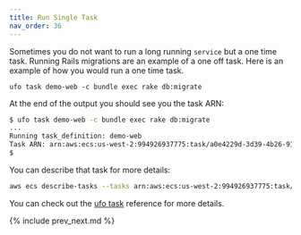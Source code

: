 ```yaml
---
title: Run Single Task
nav_order: 36
---
```


Sometimes you do not want to run a long running `service` but a one time task. Running Rails migrations are an example of a one off task.  Here is an example of how you would run a one time task.

```
ufo task demo-web -c bundle exec rake db:migrate
```

At the end of the output you should see you the task ARN:

```sh
$ ufo task demo-web -c bundle exec rake db:migrate
...
Running task_definition: demo-web
Task ARN: arn:aws:ecs:us-west-2:994926937775:task/a0e4229d-3d39-4b26-9151-6ab6869b84d4
$
```

You can describe that task for more details:

```sh
aws ecs describe-tasks --tasks arn:aws:ecs:us-west-2:994926937775:task/a0e4229d-3d39-4b26-9151-6ab6869b84d4
```

You can check out the [ufo task](http://ufoships.com/reference/ufo-task/) reference for more details.

{% include prev_next.md %}
